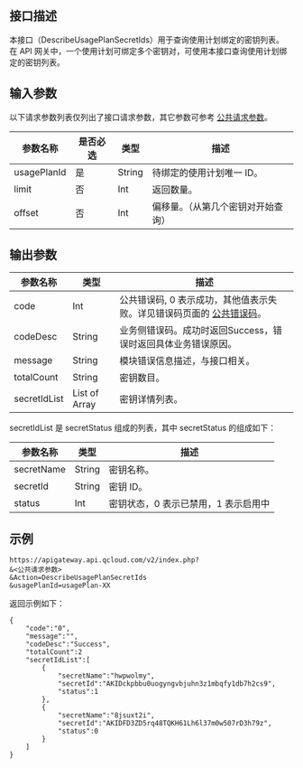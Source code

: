 ## 接口描述
本接口（DescribeUsagePlanSecretIds）用于查询使用计划绑定的密钥列表。
在 API 网关中，一个使用计划可绑定多个密钥对，可使用本接口查询使用计划绑定的密钥列表。

## 输入参数

以下请求参数列表仅列出了接口请求参数，其它参数可参考 [公共请求参数](/document/api/213/6976)。

| 参数名称        | 是否必选 | 类型     | 描述                |
| ----------- | ---- | ------ | ----------------- |
| usagePlanId | 是    | String | 待绑定的使用计划唯一 ID。     |
| limit       | 否    | Int    | 返回数量。             |
| offset      | 否    | Int    | 偏移量。（从第几个密钥对开始查询） |

## 输出参数

| 参数名称         | 类型            | 描述                                       |
| ------------ | ------------- | ---------------------------------------- |
| code         | Int           | 公共错误码, 0 表示成功，其他值表示失败。详见错误码页面的 <a href="http://tcecqpoc.fsphere.cn/doc/api/372/%E9%94%99%E8%AF%AF%E7%A0%81#1.E3.80.81.E5.85.AC.E5.85.B1.E9.94.99.E8.AF.AF.E7.A0.81" title="公共错误码">公共错误码</a>。 |
| codeDesc     | String        | 业务侧错误码。成功时返回Success，错误时返回具体业务错误原因。       |
| message      | String        | 模块错误信息描述，与接口相关。                          |
| totalCount   | String        | 密钥数目。                                    |
| secretIdList | List of Array | 密钥详情列表。                                  |

secretIdList 是 secretStatus 组成的列表，其中 secretStatus 的组成如下：

| 参数名称       | 类型     | 描述                 |
| ---------- | ------ | ------------------ |
| secretName | String | 密钥名称。              |
| secretId   | String | 密钥 ID。              |
| status     | Int    | 密钥状态，0 表示已禁用，1 表示启用中 |

## 示例 
```
https://apigateway.api.qcloud.com/v2/index.php?
&<公共请求参数>
&Action=DescribeUsagePlanSecretIds
&usagePlanId=usagePlan-XX
```
返回示例如下：
```
{
    "code":"0",
    "message":"",
    "codeDesc":"Success",      
	"totalCount":2
	"secretIdList":[
		{
			"secretName":"hwpwolmy",
			"secretId":"AKIDckpbbu0uogyngvbjuhn3z1mbqfy1db7h2cs9",
			"status":1
		},
		{
			"secretName":"8jsuxt2i",
			"secretId":"AKIDFD3ZD5rq48TQKH61Lh6l37m0w507rD3h79z",
			"status":0
		}
	]
}
```




